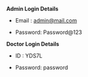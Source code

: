 
**Admin Login Details**

* Email   : admin@mail.com 

* Password: Password@123

**Doctor Login Details**

* ID      : YDS7L

* Password: password
